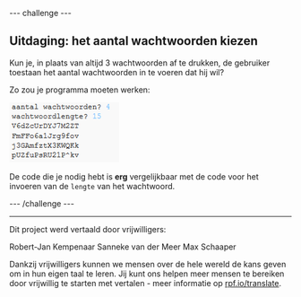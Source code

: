 --- challenge ---
## Uitdaging: het aantal wachtwoorden kiezen
Kun je, in plaats van altijd 3 wachtwoorden af te drukken, de gebruiker toestaan het aantal wachtwoorden in te voeren dat hij wil?

Zo zou je programma moeten werken:

![schermafbeelding](images/passwords-choose-number.png)

De code die je nodig hebt is __erg__ vergelijkbaar met de code voor het invoeren van de `lengte` van het wachtwoord.



--- /challenge ---


***
Dit project werd vertaald door vrijwilligers:

Robert-Jan Kempenaar
Sanneke van der Meer
Max Schaaper

Dankzij vrijwilligers kunnen we mensen over de hele wereld de kans geven om in hun eigen taal te leren. Jij kunt ons helpen meer mensen te bereiken door vrijwillig te starten met vertalen - meer informatie op [rpf.io/translate](https://rpf.io/translate).